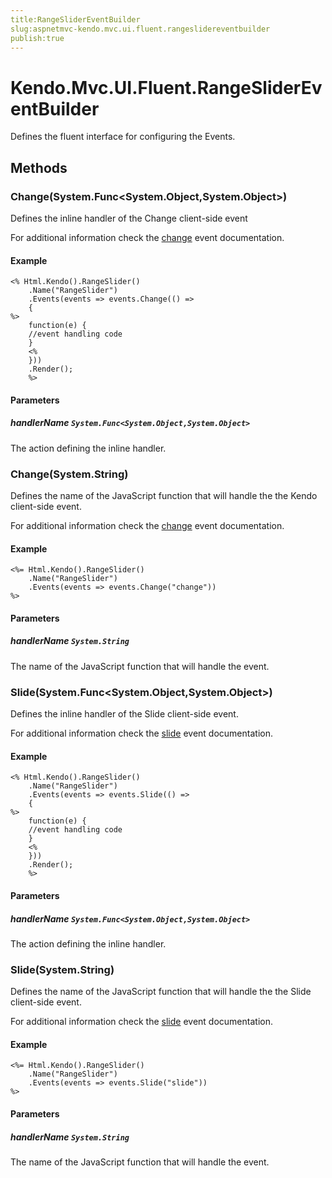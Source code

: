 ```yaml
---
title:RangeSliderEventBuilder
slug:aspnetmvc-kendo.mvc.ui.fluent.rangeslidereventbuilder
publish:true
---
```


# Kendo.Mvc.UI.Fluent.RangeSliderEventBuilder
Defines the fluent interface for configuring the Events.



## Methods

### Change(System.Func\<System.Object,System.Object>)
Defines the inline handler of the Change client-side event

For additional information check the [change](/api/web/rangeslider#events-change) event documentation.


#### Example

    <% Html.Kendo().RangeSlider()
        .Name("RangeSlider")
        .Events(events => events.Change(() =>
        {
    %>
        function(e) {
        //event handling code
        }
        <%
        }))
        .Render();
        %>
        


#### Parameters

##### handlerName `System.Func<System.Object,System.Object>`
The action defining the inline handler.




### Change(System.String)
Defines the name of the JavaScript function that will handle the the Kendo client-side event.

For additional information check the [change](/api/web/rangeslider#events-change) event documentation.


#### Example

    <%= Html.Kendo().RangeSlider()
        .Name("RangeSlider")
        .Events(events => events.Change("change"))
    %>
        


#### Parameters

##### handlerName `System.String`
The name of the JavaScript function that will handle the event.




### Slide(System.Func\<System.Object,System.Object>)
Defines the inline handler of the Slide client-side event.

For additional information check the [slide](/api/web/rangeslider#events-slide) event documentation.


#### Example

    <% Html.Kendo().RangeSlider()
        .Name("RangeSlider")
        .Events(events => events.Slide(() =>
        {
    %>
        function(e) {
        //event handling code
        }
        <%
        }))
        .Render();
        %>
        


#### Parameters

##### handlerName `System.Func<System.Object,System.Object>`
The action defining the inline handler.




### Slide(System.String)
Defines the name of the JavaScript function that will handle the the Slide client-side event.

For additional information check the [slide](/api/web/rangeslider#events-slide) event documentation.


#### Example

    <%= Html.Kendo().RangeSlider()
        .Name("RangeSlider")
        .Events(events => events.Slide("slide"))
    %>
        


#### Parameters

##### handlerName `System.String`
The name of the JavaScript function that will handle the event.





